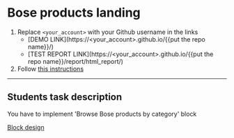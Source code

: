 # Bose products landing
1. Replace `<your_account>` with your Github username in the links
    - [DEMO LINK](https://<your_account>.github.io/{{put the repo name}}/)
    - [TEST REPORT LINK](https://<your_account>.github.io/{{put the repo name}}/report/html_report/)
2. Follow [this instructions](https://mate-academy.github.io/layout_task-guideline/)
___

## Students task description

You have to implement 'Browse Bose products by category' block

[Block design](https://www.figma.com/file/OMjQNb3hg1LKMV4OwyQ3Ao/BOSE?node-id=26%3A51)
